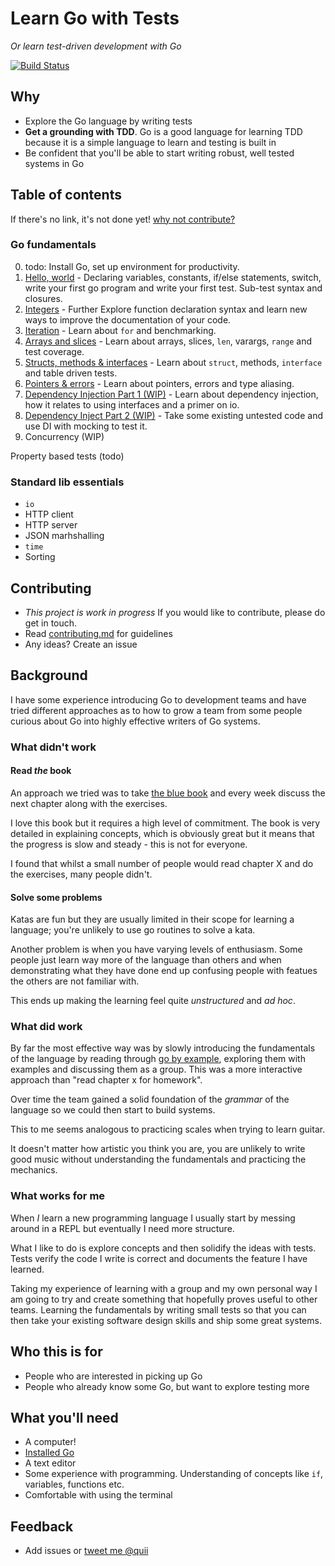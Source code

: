 # Learn Go with Tests

_Or learn test-driven development with Go_

[![Build Status](https://travis-ci.org/quii/learn-go-with-tests.svg?branch=master)](https://travis-ci.org/quii/learn-go-with-tests)

## Why

- Explore the Go language by writing tests
- **Get a grounding with TDD**. Go is a good language for learning TDD because it is a simple language to learn and testing is built in
- Be confident that you'll be able to start writing robust, well tested systems in Go

## Table of contents

If there's no link, it's not done yet! [why not contribute?](contributing.md)

### Go fundamentals

0. todo: Install Go, set up environment for productivity.
1. [Hello, world](/hello-world) - Declaring variables, constants, if/else statements, switch, write your first go program and write your first test. Sub-test syntax and closures.
2. [Integers](/integers) - Further Explore function declaration syntax and learn new ways to improve the documentation of your code.
3. [Iteration](/for) - Learn about `for` and benchmarking.
4. [Arrays and slices](/arrays) - Learn about arrays, slices, `len`, varargs, `range` and test coverage.
5. [Structs, methods & interfaces](/structs) - Learn about `struct`, methods, `interface` and table driven tests.
6. [Pointers & errors](/pointers) - Learn about pointers, errors and type aliasing.
7. [Dependency Injection Part 1 (WIP)](/di-1) - Learn about dependency injection, how it relates to using interfaces and a primer on io.
8. [Dependency Inject Part 2 (WIP)](/di-2) - Take some existing untested code and use DI with mocking to test it.
9. Concurrency (WIP)

Property based tests (todo)

### Standard lib essentials

- `io`
- HTTP client
- HTTP server
- JSON marhshalling
- `time`
- Sorting

## Contributing

- *This project is work in progress* If you would like to contribute, please do get in touch.
- Read [contributing.md](contributing.md) for guidelines
- Any ideas? Create an issue

## Background

I have some experience introducing Go to development teams and have tried different approaches as to how to grow a team from some people curious about Go into highly effective writers of Go systems.

### What didn't work

#### Read _the_ book

An approach we tried was to take [the blue book](https://www.amazon.co.uk/Programming-Language-Addison-Wesley-Professional-Computing/dp/0134190440) and every week discuss the next chapter along with the exercises.

I love this book but it requires a high level of commitment. The book is very detailed in explaining concepts, which is obviously great but it means that the progress is slow and steady - this is not for everyone.

I found that whilst a small number of people would read chapter X and do the exercises, many people didn't.

#### Solve some problems
Katas are fun but they are usually limited in their scope for learning a language; you're unlikely to use go routines to solve a kata.

Another problem is when you have varying levels of enthusiasm. Some people just learn way more of the language than others and when demonstrating what they have done end up confusing people with featues the others are not familiar with.

This ends up making the learning feel quite _unstructured_ and _ad hoc_.

### What did work

By far the most effective way was by slowly introducing the fundamentals of the language by reading through [go by example](https://gobyexample.com/), exploring them with examples and discussing them as a group. This was a more interactive approach than "read chapter x for homework".

Over time the team gained a solid foundation of the _grammar_ of the language so we could then start to build systems.

This to me seems analogous to practicing scales when trying to learn guitar.

It doesn't matter how artistic you think you are, you are unlikely to write good music without understanding the fundamentals and practicing the mechanics.

### What works for me
When *I* learn a new programming language I usually start by messing around in a REPL but eventually I need more structure.

What I like to do is explore concepts and then solidify the ideas with tests. Tests verify the code I write is correct and documents the feature I have learned.

Taking my experience of learning with a group and my own personal way I am going to try and create something that hopefully proves useful to other teams. Learning the fundamentals by writing small tests so that you can then take your existing software design skills and ship some great systems.

## Who this is for

- People who are interested in picking up Go
- People who already know some Go, but want to explore testing more

## What you'll need

- A computer!
- [Installed Go](https://golang.org/)
- A text editor
- Some experience with programming. Understanding of concepts like `if`, variables, functions etc.
- Comfortable with using the terminal

## Feedback

- Add issues or [tweet me @quii](https://twitter.com/quii)